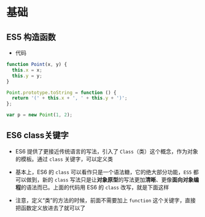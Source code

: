 # 基础

## ES5 构造函数

- 代码

```js
function Point(x, y) {
  this.x = x;
  this.y = y;
}

Point.prototype.toString = function () {
  return '(' + this.x + ', ' + this.y + ')';
};

var p = new Point(1, 2);
```

## ES6 class关键字

- ES6 提供了更接近传统语言的写法，引入了 `Class`（类）这个概念，作为对象的模板。通过 `class` 关键字，可以定义类

- 基本上，ES6 的 `class` 可以看作只是一个语法糖，它的绝大部分功能，`ES5` 都可以做到，新的 `class` 写法只是让**对象原型**的写法更加**清晰**、更像**面向对象编程**的语法而已。上面的代码用 ES6 的 `class` 改写，就是下面这样

- 注意，定义“类”的方法的时候，前面不需要加上 `function` 这个关键字，直接把函数定义放进去了就可以了
